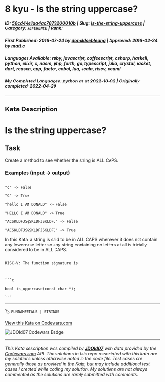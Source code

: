 # 8 kyu - Is the string uppercase?

##### **ID**: [56cd44e1aa4ac7879200010b](https://www.codewars.com/kata/56cd44e1aa4ac7879200010b) | **Slug**: [is-the-string-uppercase](https://www.codewars.com/kata/56cd44e1aa4ac7879200010b) | **Category**: `REFERENCE` | **Rank**: <span style="color:white">8 kyu</span>

##### **First Published**: 2016-02-24 ***by*** [donaldsebleung](https://www.codewars.com/users/donaldsebleung) | **Approved**: 2016-02-24 ***by*** [matt c](https://www.codewars.com/users/matt%20c)

##### **Languages Available**: ruby, javascript, coffeescript, csharp, haskell, python, elixir, c, nasm, php, forth, go, typescript, julia, crystal, racket, dart, reason, cpp, factor, cobol, lua, scala, riscv, ocaml

##### **My Completed Languages**: python ***as at*** 2022-10-02 | **Originally completed**: 2022-04-20

---

## Kata Description


# Is the string uppercase?



## Task



Create a method to see whether the string is ALL CAPS.



### Examples (input -> output)



```

"c" -> False

"C" -> True

"hello I AM DONALD" -> False

"HELLO I AM DONALD" -> True

"ACSKLDFJSgSKLDFJSKLDFJ" -> False

"ACSKLDFJSGSKLDFJSKLDFJ" -> True

```





In this Kata, a string is said to be in ALL CAPS whenever it does not contain any lowercase letter so any string containing no letters at all is trivially considered to be in ALL CAPS.



~~~if:riscv

RISC-V: The function signature is



```c

bool is_uppercase(const char *);

```

~~~

---


🏷 `FUNDAMENTALS | STRINGS`


[View this Kata on Codewars.com](https://www.codewars.com/kata/56cd44e1aa4ac7879200010b)

![](https://www.codewars.com/users/jdold07/badges/large "JDOld07 Codewars Badge")

---

###### *This Kata description was compiled by [**JDOld07**](https://tpstech.dev) with data provided by the [Codewars.com](https://www.codewars.com) API.  The solutions in this repo associated with this kata are my solutions unless otherwise noted in the code file.  Test cases are generally those as provided in the Kata, but may include additional test cases I created while coding my solution.  My solutions are not always commented as the solutions are rarely submitted with comments.*
